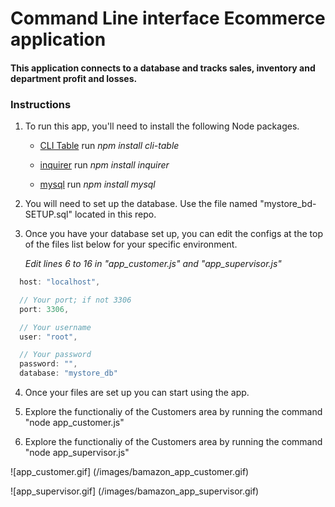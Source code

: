 # Command Line interface Ecommerce application

#### This application connects to a database and tracks sales, inventory and department profit and losses.

### Instructions

1. To run this app, you'll need to install the following Node packages.

   * [CLI Table](https://www.npmjs.com/package/cli-table) run _npm install cli-table_ 
   
   * [inquirer](https://www.npmjs.com/package/inquirer) run _npm install inquirer_ 
   
   * [mysql](https://www.npmjs.com/package/mysql) run _npm install mysql_ 

2. You will need to set up the database. Use the file named "mystore_bd-SETUP.sql" located in this repo.

3. Once you have your database set up, you can edit the configs at the top of the files list below for your specific environment. 

    _Edit lines 6 to 16 in "app_customer.js" and "app_supervisor.js"_

```javascript
  host: "localhost",

  // Your port; if not 3306
  port: 3306,

  // Your username
  user: "root",

  // Your password
  password: "",
  database: "mystore_db"
```

4. Once your files are set up you can start using the app.

5. Explore the functionaliy of the Customers area by running the command "node app_customer.js"

6. Explore the functionaliy of the Customers area by running the command "node app_supervisor.js"

![app_customer.gif] (/images/bamazon_app_customer.gif)

![app_supervisor.gif] (/images/bamazon_app_supervisor.gif)


